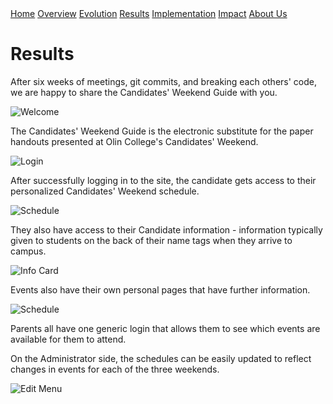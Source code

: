 <div class="topnav">
	<a href="https://sd19spring.github.io/Candidates-Weekend-Guide/">Home</a>
	<a href="https://sd19spring.github.io/Candidates-Weekend-Guide/overview">Overview</a>
	<a href="https://sd19spring.github.io/Candidates-Weekend-Guide/evolution">Evolution</a>
	<a href="https://sd19spring.github.io/Candidates-Weekend-Guide/results" class="active">Results</a>
	<a href="https://sd19spring.github.io/Candidates-Weekend-Guide/implementation">Implementation</a>
	<a href="https://sd19spring.github.io/Candidates-Weekend-Guide/ethics">Impact</a>
	<a href="https://sd19spring.github.io/Candidates-Weekend-Guide/about">About Us</a>
 </div>

# Results

After six weeks of meetings, git commits, and breaking each others' code, we are happy to share the Candidates' Weekend Guide with you.

![Welcome](/photos/IMG_0846.png)

The Candidates' Weekend Guide is the electronic substitute for the paper handouts presented at Olin College's Candidates' Weekend.

![Login](/photos/IMG_0847.png)

After successfully logging in to the site, the candidate gets access to their personalized Candidates' Weekend schedule. 

![Schedule](/photos/IMG_0850.png)

They also have access to their Candidate information - information typically given to students on the back of their name tags when they arrive to campus.

![Info Card](/photos/IMG_0852.png)

Events also have their own personal pages that have further information.

![Schedule](/photos/IMG_0853.png)

Parents all have one generic login that allows them to see which events are available for them to attend.

On the Administrator side, the schedules can be easily updated to reflect changes in events for each of the three weekends.

![Edit Menu](/photos/admineventedit.png)

